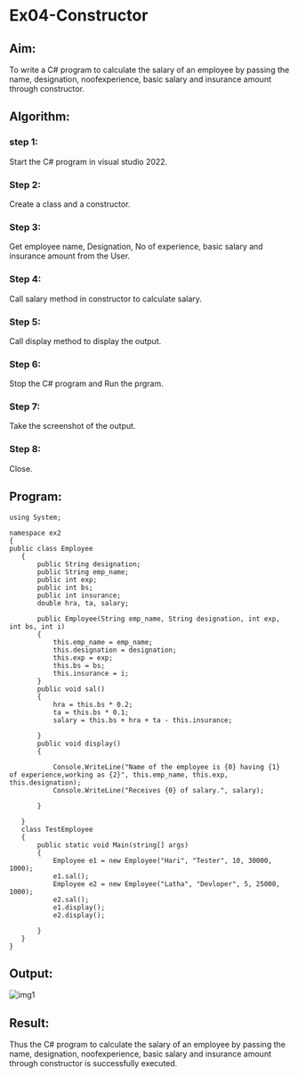 # Ex04-Constructor
## Aim:
 To write a C# program to calculate the salary of an employee by passing the name, designation, noofexperience, basic salary and insurance amount through constructor.
 
 ## Algorithm:
### step 1:
Start the C# program in visual studio 2022.

### Step 2:
Create a class and a constructor.

### Step 3:
Get employee name, Designation, No of experience, basic salary and insurance amount from the User.

### Step 4:
Call salary method in constructor to calculate salary.

### Step 5:
Call display method to display the output.

### Step 6:
Stop the C# program and Run the prgram.

### Step 7:
Take the screenshot of the output.

### Step 8:
Close.
 
 
 
 ## Program:
 ```
 using System;

namespace ex2
{
public class Employee
    {
        public String designation;
        public String emp_name;
        public int exp;
        public int bs;
        public int insurance;
        double hra, ta, salary;

        public Employee(String emp_name, String designation, int exp, int bs, int i)
        {
            this.emp_name = emp_name;
            this.designation = designation;
            this.exp = exp;
            this.bs = bs;
            this.insurance = i;
        }
        public void sal()
        {
            hra = this.bs * 0.2;
            ta = this.bs * 0.1;
            salary = this.bs + hra + ta - this.insurance;

        }
        public void display()
        {

            Console.WriteLine("Name of the employee is {0} having {1} of experience,working as {2}", this.emp_name, this.exp, this.designation);
            Console.WriteLine("Receives {0} of salary.", salary);

        }

    }
    class TestEmployee
    {
        public static void Main(string[] args)
        {
            Employee e1 = new Employee("Hari", "Tester", 10, 30000, 1000);
            e1.sal();
            Employee e2 = new Employee("Latha", "Devloper", 5, 25000, 1000);
            e2.sal();
            e1.display();
            e2.display();

        }
    }
}
 ```
 
 ## Output:
 ![img1](https://user-images.githubusercontent.com/94508142/229763535-2114aeb9-6cac-4652-bbef-d44048b99caa.png)

 
 ## Result:
Thus the C# program to calculate the salary of an employee by passing the name, designation, noofexperience, basic salary and insurance amount through constructor is successfully executed.
 
